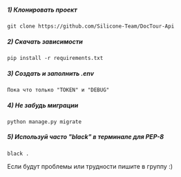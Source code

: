 ##### 1) Клонировать проект

    git clone https://github.com/Silicone-Team/DocTour-Api

##### 2) Скачать зависимости

    pip install -r requirements.txt

##### 3) Создать и заполнить .env

    Пока что только "TOKEN" и "DEBUG" 

##### 4) Не забудь миграции

    python manage.py migrate

##### 5) Используй часто "black" в терминале для PEP-8

    black .

Если будут проблемы или трудности пишите в группу :)